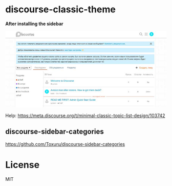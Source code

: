 # discourse-classic-theme

**After installing the sidebar**

<img src="https://github.com/Toxuru/discourse-classic-theme/blob/master/toxu.jpg?raw=true" alt="toxu.jpg">

Help: https://meta.discourse.org/t/minimal-classic-topic-list-design/103742

## discourse-sidebar-categories

https://github.com/Toxuru/discourse-sidebar-categories

# License

MIT
